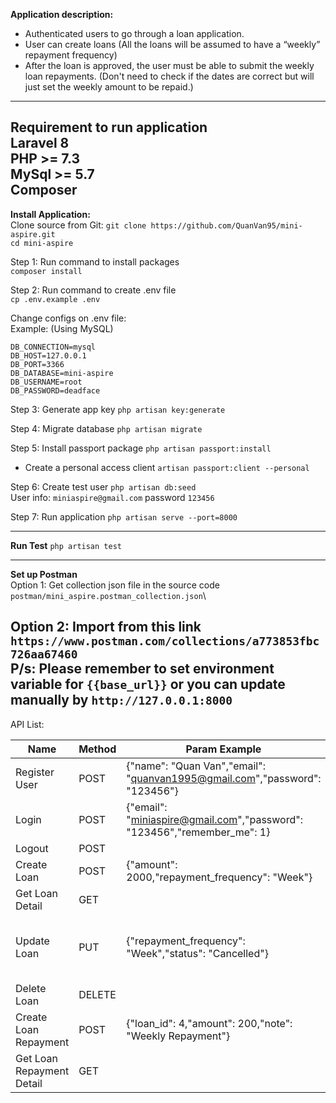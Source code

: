 **Application description:**
 - Authenticated users to go through a loan application. 
 - User can create loans (All the loans will be assumed to have a “weekly” repayment frequency)
 - After the loan is approved, the user must be able to submit the weekly loan repayments. 
   (Don't need to check if the dates are correct but will just set the weekly amount to be repaid.)
----
**Requirement to run application**\
Laravel 8 \
PHP >= 7.3 \
MySql >= 5.7 \
Composer
----
**Install Application:** \
Clone source from Git: `git clone https://github.com/QuanVan95/mini-aspire.git` \
`cd mini-aspire`

Step 1: Run command to install packages\
`composer install`

Step 2: Run command to create .env file\
`cp .env.example .env`

Change configs on .env file: \
Example: (Using MySQL)
```
DB_CONNECTION=mysql
DB_HOST=127.0.0.1
DB_PORT=3366
DB_DATABASE=mini-aspire
DB_USERNAME=root
DB_PASSWORD=deadface
```
Step 3: Generate app key `php artisan key:generate`

Step 4: Migrate database `php artisan migrate`

Step 5: Install passport package `php artisan passport:install` 

- Create a personal access client `artisan passport:client --personal`

Step 6: Create test user `php artisan db:seed` \
User info: `miniaspire@gmail.com` password `123456`

Step 7: Run application `php artisan serve --port=8000`

-----
**Run Test** `php artisan test` 

-----
**Set up Postman**  
Option 1: Get collection json file in the source code\
`postman/mini_aspire.postman_collection.json`\

Option 2: Import from this link 
`https://www.postman.com/collections/a773853fbc726aa67460` \
P/s: Please remember to set environment variable for `{{base_url}}` 
or you can update manually by `http://127.0.0.1:8000`
----
API List: 

| Name      | Method | Param Example | Note |Endpoint |
| ----------- | ----------- | ----------- | ----------- |----------- |
|   Register User    | POST|{"name": "Quan Van","email": "quanvan1995@gmail.com","password": "123456"} | | /api/v1/auth/register|
|   Login    | POST|{"email": "miniaspire@gmail.com","password": "123456","remember_me": 1} | |/api/v1/auth/login|
|   Logout    | POST| | | /api/v1/auth/logout|
|   Create Loan    | POST| {"amount": 2000,"repayment_frequency": "Week"}| | /api/v1/loans|
|   Get Loan Detail    | GET |  | | /api/v1/loans/{loanId}
|   Update Loan    | PUT | {"repayment_frequency": "Week","status": "Cancelled"}  | Status will be: Open, Approved, Completed, Cancelled  |/api/v1/loans/{loanId}|
|   Delete Loan    | DELETE | | Using soft delete | /api/v1/loans/{loanId}|
|   Create Loan Repayment    | POST | {"loan_id": 4,"amount": 200,"note": "Weekly Repayment"}|  | | /api/v1/repayments|
|   Get Loan Repayment Detail    | GET |  | | /api/v1/repayments/{loanRepaymentId}|